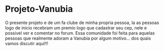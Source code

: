 # Projeto-Vanubia
O presente projeto e de um fa clube de minha propria pessoa, la as pessoas logo de inicio recebram um premio logo que cadastrar seu cep, nele e possivel ver e comentar no forum. Essa comunidade foi feita para aquelas pessoas que realmente adoram a Vanubia por algum motivo... dos quais vamos discutir aqui!!!
